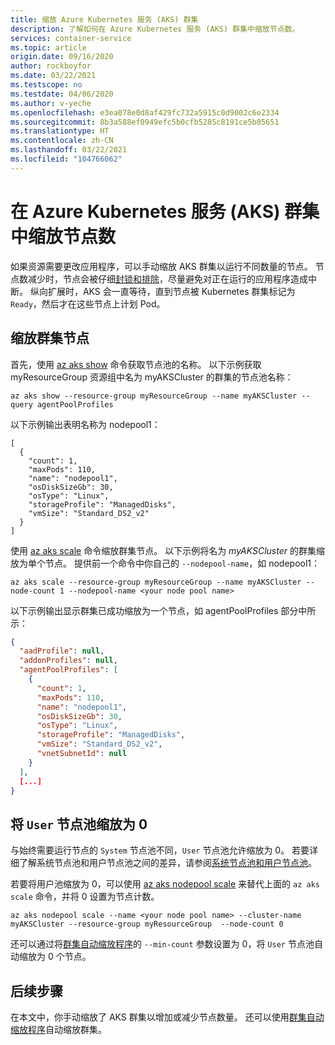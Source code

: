 ```yaml
---
title: 缩放 Azure Kubernetes 服务 (AKS) 群集
description: 了解如何在 Azure Kubernetes 服务 (AKS) 群集中缩放节点数。
services: container-service
ms.topic: article
origin.date: 09/16/2020
author: rockboyfor
ms.date: 03/22/2021
ms.testscope: no
ms.testdate: 04/06/2020
ms.author: v-yeche
ms.openlocfilehash: e3ea078e0d8af429fc732a5915c0d9002c6e2334
ms.sourcegitcommit: 8b3a588ef0949efc5b0cfb5285c8191ce5b05651
ms.translationtype: HT
ms.contentlocale: zh-CN
ms.lasthandoff: 03/22/2021
ms.locfileid: "104766062"
---
```

# <a name="scale-the-node-count-in-an-azure-kubernetes-service-aks-cluster"></a>在 Azure Kubernetes 服务 (AKS) 群集中缩放节点数

如果资源需要更改应用程序，可以手动缩放 AKS 群集以运行不同数量的节点。 节点数减少时，节点会被仔细[封锁和排除][kubernetes-drain]，尽量避免对正在运行的应用程序造成中断。 纵向扩展时，AKS 会一直等待，直到节点被 Kubernetes 群集标记为 `Ready`，然后才在这些节点上计划 Pod。

## <a name="scale-the-cluster-nodes"></a>缩放群集节点

首先，使用 [az aks show][az-aks-show] 命令获取节点池的名称。 以下示例获取 myResourceGroup 资源组中名为 myAKSCluster 的群集的节点池名称：

```azurecli
az aks show --resource-group myResourceGroup --name myAKSCluster --query agentPoolProfiles
```

以下示例输出表明名称为 nodepool1：

```output
[
  {
    "count": 1,
    "maxPods": 110,
    "name": "nodepool1",
    "osDiskSizeGb": 30,
    "osType": "Linux",
    "storageProfile": "ManagedDisks",
    "vmSize": "Standard_DS2_v2"
  }
]
```

使用 [az aks scale][az-aks-scale] 命令缩放群集节点。 以下示例将名为 *myAKSCluster* 的群集缩放为单个节点。 提供前一个命令中你自己的 `--nodepool-name`，如 nodepool1：

```azurecli
az aks scale --resource-group myResourceGroup --name myAKSCluster --node-count 1 --nodepool-name <your node pool name>
```

以下示例输出显示群集已成功缩放为一个节点，如 agentPoolProfiles 部分中所示：

```json
{
  "aadProfile": null,
  "addonProfiles": null,
  "agentPoolProfiles": [
    {
      "count": 1,
      "maxPods": 110,
      "name": "nodepool1",
      "osDiskSizeGb": 30,
      "osType": "Linux",
      "storageProfile": "ManagedDisks",
      "vmSize": "Standard_DS2_v2",
      "vnetSubnetId": null
    }
  ],
  [...]
}
```

## <a name="scale-user-node-pools-to-0"></a>将 `User` 节点池缩放为 0

与始终需要运行节点的 `System` 节点池不同，`User` 节点池允许缩放为 0。 若要详细了解系统节点池和用户节点池之间的差异，请参阅[系统节点池和用户节点池](use-system-pools.md)。

若要将用户池缩放为 0，可以使用 [az aks nodepool scale][az-aks-nodepool-scale] 来替代上面的 `az aks scale` 命令，并将 0 设置为节点计数。

```azurecli
az aks nodepool scale --name <your node pool name> --cluster-name myAKSCluster --resource-group myResourceGroup  --node-count 0 
```

还可以通过将[群集自动缩放程序](cluster-autoscaler.md)的 `--min-count` 参数设置为 0，将 `User` 节点池自动缩放为 0 个节点。

## <a name="next-steps"></a>后续步骤

在本文中，你手动缩放了 AKS 群集以增加或减少节点数量。 还可以使用[群集自动缩放程序][cluster-autoscaler]自动缩放群集。

<!-- LINKS - external -->

[kubernetes-drain]: https://kubernetes.io/docs/tasks/administer-cluster/safely-drain-node/

<!-- LINKS - internal -->

[aks-tutorial]: ./tutorial-kubernetes-prepare-app.md
[az-aks-show]: https://docs.azure.cn/cli/aks#az_aks_show
[az-aks-scale]: https://docs.azure.cn/cli/aks#az_aks_scale
[cluster-autoscaler]: cluster-autoscaler.md
[az-aks-nodepool-scale]: https://docs.azure.cn/cli/aks/nodepool#az_aks_nodepool_scale

<!--Update_Description: update meta properties, wording update, update link-->